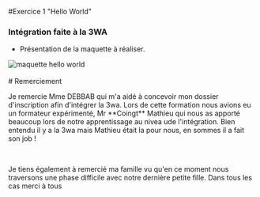 #Exercice 1 "Hello World"
<h3>Intégration faite à la 3WA</h3>

- Présentation de la maquette à réaliser.
<img src="https://github.com/Zyrass/Hello-World/blob/master/maquette.png?raw=true" alt="maquette hello world" />
<br /><br />
# Remerciement

<p>Je remercie Mme DEBBAB qui m'a aidé à concevoir mon dossier d'inscription afin d'intégrer la 3wa. Lors de cette formation nous avions eu un formateur expérimenté, Mr **Coingt** Mathieu qui nous as apporté beaucoup lors de notre apprentissage au nivea ude l'intégration. Bien entendu il y a la 3wa mais Mathieu était la pour nous, en sommes il a fait son job !</p>
<br />
<p>Je tiens également à remercié ma famille vu qu'en ce moment nous traversons une phase difficile avec notre dernière petite fille. Dans tous les cas merci à tous</p>
